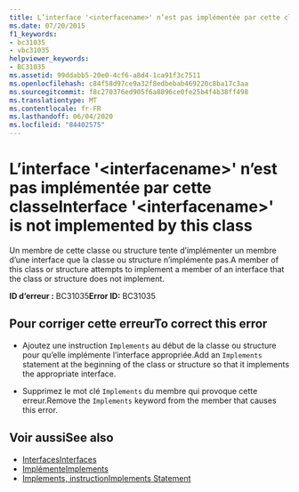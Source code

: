 ```yaml
---
title: L’interface '<interfacename>' n’est pas implémentée par cette classe
ms.date: 07/20/2015
f1_keywords:
- bc31035
- vbc31035
helpviewer_keywords:
- BC31035
ms.assetid: 99ddabb5-20e0-4cf6-a8d4-1ca91f3c7511
ms.openlocfilehash: c84f58d97ce9a32f8edbebab469220c8ba17c3aa
ms.sourcegitcommit: f8c270376ed905f6a8896ce0fe25b4f4b38ff498
ms.translationtype: MT
ms.contentlocale: fr-FR
ms.lasthandoff: 06/04/2020
ms.locfileid: "84402575"
---
```

# <a name="interface-interfacename-is-not-implemented-by-this-class"></a><span data-ttu-id="bd059-102">L’interface '\<interfacename>' n’est pas implémentée par cette classe</span><span class="sxs-lookup"><span data-stu-id="bd059-102">Interface '\<interfacename>' is not implemented by this class</span></span>
<span data-ttu-id="bd059-103">Un membre de cette classe ou structure tente d’implémenter un membre d’une interface que la classe ou structure n’implémente pas.</span><span class="sxs-lookup"><span data-stu-id="bd059-103">A member of this class or structure attempts to implement a member of an interface that the class or structure does not implement.</span></span>  
  
 <span data-ttu-id="bd059-104">**ID d’erreur :** BC31035</span><span class="sxs-lookup"><span data-stu-id="bd059-104">**Error ID:** BC31035</span></span>  
  
## <a name="to-correct-this-error"></a><span data-ttu-id="bd059-105">Pour corriger cette erreur</span><span class="sxs-lookup"><span data-stu-id="bd059-105">To correct this error</span></span>  
  
- <span data-ttu-id="bd059-106">Ajoutez une instruction `Implements` au début de la classe ou structure pour qu’elle implémente l’interface appropriée.</span><span class="sxs-lookup"><span data-stu-id="bd059-106">Add an `Implements` statement at the beginning of the class or structure so that it implements the appropriate interface.</span></span>  
  
- <span data-ttu-id="bd059-107">Supprimez le mot clé `Implements` du membre qui provoque cette erreur.</span><span class="sxs-lookup"><span data-stu-id="bd059-107">Remove the `Implements` keyword from the member that causes this error.</span></span>  
  
## <a name="see-also"></a><span data-ttu-id="bd059-108">Voir aussi</span><span class="sxs-lookup"><span data-stu-id="bd059-108">See also</span></span>

- [<span data-ttu-id="bd059-109">Interfaces</span><span class="sxs-lookup"><span data-stu-id="bd059-109">Interfaces</span></span>](../programming-guide/language-features/interfaces/index.md)
- [<span data-ttu-id="bd059-110">Implémente</span><span class="sxs-lookup"><span data-stu-id="bd059-110">Implements</span></span>](../language-reference/statements/implements-clause.md)
- [<span data-ttu-id="bd059-111">Implements, instruction</span><span class="sxs-lookup"><span data-stu-id="bd059-111">Implements Statement</span></span>](../language-reference/statements/implements-statement.md)
